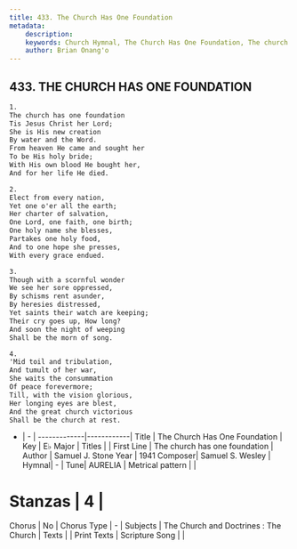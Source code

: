 ```yaml
---
title: 433. The Church Has One Foundation
metadata:
    description: 
    keywords: Church Hymnal, The Church Has One Foundation, The church has one foundation, 
    author: Brian Onang'o
---
```



## 433. THE CHURCH HAS ONE FOUNDATION

```txt
1.
The church has one foundation
Tis Jesus Christ her Lord;
She is His new creation
By water and the Word.
From heaven He came and sought her
To be His holy bride;
With His own blood He bought her,
And for her life He died. 

2.
Elect from every nation,
Yet one o'er all the earth;
Her charter of salvation,
One Lord, one faith, one birth;
One holy name she blesses,
Partakes one holy food,
And to one hope she presses,
With every grace endued.

3.
Though with a scornful wonder
We see her sore oppressed,
By schisms rent asunder,
By heresies distressed,
Yet saints their watch are keeping;
Their cry goes up, How long?
And soon the night of weeping
Shall be the morn of song.

4.
'Mid toil and tribulation,
And tumult of her war,
She waits the consummation
Of peace forevermore;
Till, with the vision glorious,
Her longing eyes are blest,
And the great church victorious
Shall be the church at rest.
```

- |   -  |
-------------|------------|
Title | The Church Has One Foundation |
Key | E♭ Major |
Titles |  |
First Line | The church has one foundation |
Author | Samuel J. Stone
Year | 1941
Composer| Samuel S. Wesley |
Hymnal|  - |
Tune| AURELIA |
Metrical pattern | |
# Stanzas | 4 |
Chorus | No |
Chorus Type | - |
Subjects | The Church and Doctrines : The Church |
Texts |  |
Print Texts | 
Scripture Song |  |
  
